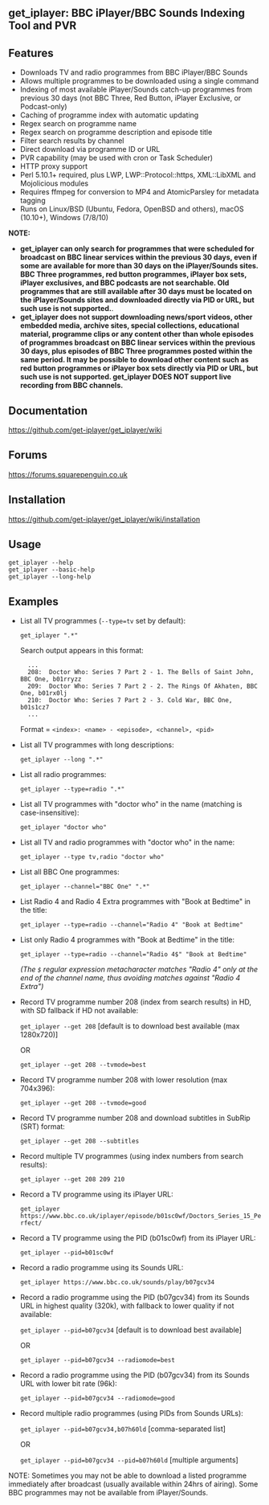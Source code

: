 ## get_iplayer: BBC iPlayer/BBC Sounds Indexing Tool and PVR

## Features

* Downloads TV and radio programmes from BBC iPlayer/BBC Sounds
* Allows multiple programmes to be downloaded using a single command
* Indexing of most available iPlayer/Sounds catch-up programmes from previous 30 days (not BBC Three, Red Button, iPlayer Exclusive, or Podcast-only)
* Caching of programme index with automatic updating
* Regex search on programme name 
* Regex search on programme description and episode title
* Filter search results by channel
* Direct download via programme ID or URL
* PVR capability (may be used with cron or Task Scheduler)
* HTTP proxy support
* Perl 5.10.1+ required, plus LWP, LWP::Protocol::https, XML::LibXML and Mojolicious modules
* Requires ffmpeg for conversion to MP4 and AtomicParsley for metadata tagging
* Runs on Linux/BSD (Ubuntu, Fedora, OpenBSD and others), macOS (10.10+), Windows (7/8/10)

**NOTE:** 

- **get_iplayer can only search for programmes that were scheduled for broadcast on BBC linear services within the previous 30 days, even if some are available for more than 30 days on the iPlayer/Sounds sites. BBC Three programmes, red button programmes, iPlayer box sets, iPlayer exclusives, and BBC podcasts are not searchable. Old programmes that are still available after 30 days must be located on the iPlayer/Sounds sites and downloaded directly via PID or URL, but such use is not supported.**.
- **get_iplayer does not support downloading news/sport videos, other embedded media, archive sites, special collections, educational material, programme clips or any content other than whole episodes of programmes broadcast on BBC linear services within the previous 30 days, plus episodes of BBC Three programmes posted within the same period. It may be possible to download other content such as red button programmes or iPlayer box sets directly via PID or URL, but such use is not supported. get_iplayer DOES NOT support live recording from BBC channels.**

## Documentation

<https://github.com/get-iplayer/get_iplayer/wiki>
	
## Forums

<https://forums.squarepenguin.co.uk>

## Installation

<https://github.com/get-iplayer/get_iplayer/wiki/installation>

## Usage 
  
	get_iplayer --help
	get_iplayer --basic-help
	get_iplayer --long-help

## Examples

* List all TV programmes (`--type=tv` set by default):

	`get_iplayer ".*"`

	Search output appears in this format:

		...
		208:  Doctor Who: Series 7 Part 2 - 1. The Bells of Saint John, BBC One, b01rryzz
		209:  Doctor Who: Series 7 Part 2 - 2. The Rings Of Akhaten, BBC One, b01rx0lj
		210:  Doctor Who: Series 7 Part 2 - 3. Cold War, BBC One, b01s1cz7
		...

	Format = `<index>: <name> - <episode>, <channel>, <pid>`
  
* List all TV programmes with long descriptions:

	`get_iplayer --long ".*"`

* List all radio programmes:

	`get_iplayer --type=radio ".*"`

* List all TV programmes with "doctor who" in the name (matching is case-insensitive):

	`get_iplayer "doctor who"`

* List all TV and radio programmes with "doctor who" in the name:

	`get_iplayer --type tv,radio "doctor who"`

* List all BBC One programmes:

	`get_iplayer --channel="BBC One" ".*"`

* List Radio 4 and Radio 4 Extra programmes with "Book at Bedtime" in the title:

	`get_iplayer --type=radio --channel="Radio 4" "Book at Bedtime"`
	
* List only Radio 4 programmes with "Book at Bedtime" in the title:

	`get_iplayer --type=radio --channel="Radio 4$" "Book at Bedtime"`

	*(The `$` regular expression metacharacter matches "Radio 4" only at the end of the channel name, thus avoiding matches against "Radio 4 Extra")*

* Record TV programme number 208 (index from search results) in HD, with SD fallback if HD not available:

	`get_iplayer --get 208` [default is to download best available (max 1280x720)]
	
	OR	

	`get_iplayer --get 208 --tvmode=best`

* Record TV programme number 208 with lower resolution (max 704x396):

	`get_iplayer --get 208 --tvmode=good`

* Record TV programme number 208 and download subtitles in SubRip (SRT) format:

	`get_iplayer --get 208 --subtitles`

* Record multiple TV programmes (using index numbers from search results): 

	`get_iplayer --get 208 209 210`

* Record a TV programme using its iPlayer URL:

	`get_iplayer https://www.bbc.co.uk/iplayer/episode/b01sc0wf/Doctors_Series_15_Perfect/`

* Record a TV programme using the PID (b01sc0wf) from its iPlayer URL:

	`get_iplayer --pid=b01sc0wf`
	
* Record a radio programme using its Sounds URL:

    `get_iplayer https://www.bbc.co.uk/sounds/play/b07gcv34`	
* Record a radio programme using the PID (b07gcv34) from its Sounds URL in highest quality (320k), with fallback to lower quality if not available:

	`get_iplayer --pid=b07gcv34` [default is to download best available]
	
	OR	

	`get_iplayer --pid=b07gcv34 --radiomode=best`

* Record a radio programme using the PID (b07gcv34) from its Sounds URL with lower bit rate (96k):

	`get_iplayer --pid=b07gcv34 --radiomode=good`

* Record multiple radio programmes (using PIDs from Sounds URLs): 

	`get_iplayer --pid=b07gcv34,b07h60ld` [comma-separated list]

	OR	

	`get_iplayer --pid=b07gcv34 --pid=b07h60ld` [multiple arguments]

NOTE: Sometimes you may not be able to download a listed programme immediately after broadcast (usually available within 24hrs of airing). Some BBC programmes may not be available from iPlayer/Sounds.
